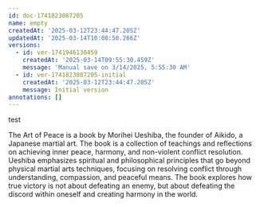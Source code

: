 ```yaml
---
id: doc-1741823087205
name: empty
createdAt: '2025-03-12T23:44:47.205Z'
updatedAt: '2025-03-14T10:08:50.266Z'
versions:
  - id: ver-1741946130459
    createdAt: '2025-03-14T09:55:30.459Z'
    message: 'Manual save on 3/14/2025, 5:55:30 AM'
  - id: ver-1741823087205-initial
    createdAt: '2025-03-12T23:44:47.205Z'
    message: Initial version
annotations: []
---
```

test

The Art of Peace is a book by Morihei Ueshiba, the founder of Aikido, a Japanese martial art. The book is a collection of teachings and reflections on achieving inner peace, harmony, and non-violent conflict resolution. Ueshiba emphasizes spiritual and philosophical principles that go beyond physical martial arts techniques, focusing on resolving conflict through understanding, compassion, and peaceful means. The book explores how true victory is not about defeating an enemy, but about defeating the discord within oneself and creating harmony in the world.
